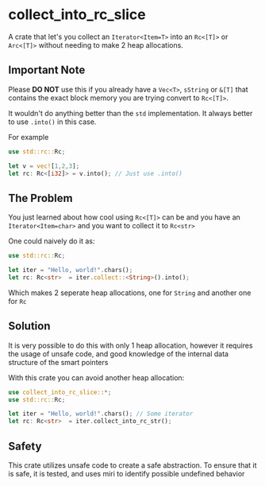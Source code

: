 # collect_into_rc_slice
A crate that let's you collect an `Iterator<Item=T>` into an `Rc<[T]>` or `Arc<[T]>` without needing to make 2 heap allocations.

## Important Note
Please **DO NOT** use this if you already have a `Vec<T>`, `sString` or `&[T]` that contains the exact block memory you are trying convert to `Rc<[T]>`.

It wouldn't do anything better than the `std` implementation. It always better to use `.into()` in this case.

For example
```rust
use std::rc::Rc;

let v = vec![1,2,3];
let rc: Rc<[i32]> = v.into(); // Just use .into()
```

## The Problem
You just learned about how cool using `Rc<[T]>` can be and you have an `Iterator<Item=char>` and you want to collect it to `Rc<str>`

One could naively do it as:
```rust
use std::rc::Rc;

let iter = "Hello, world!".chars();
let rc: Rc<str>  = iter.collect::<String>().into();
```

Which makes 2 seperate heap allocations, one for `String` and another one for `Rc`

## Solution
It is very possible to do this with only 1 heap allocation, however it requires the usage of unsafe code, and good knowledge of the internal data structure of the smart pointers

With this crate you can avoid another heap allocation:
```rust
use collect_into_rc_slice::*;
use std::rc::Rc;

let iter = "Hello, world!".chars(); // Some iterator
let rc: Rc<str>  = iter.collect_into_rc_str();
```

## Safety
This crate utilizes unsafe code to create a safe abstraction. To ensure that it is safe, it is tested, and uses miri to identify possible undefined behavior
